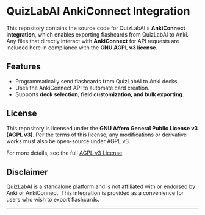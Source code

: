 # QuizLabAI AnkiConnect Integration

This repository contains the source code for QuizLabAI's **AnkiConnect integration**, which enables exporting flashcards from QuizLabAI to Anki. Any files that directly interact with **AnkiConnect** for API requests are included here in compliance with the **GNU AGPL v3 license**.

## Features
- Programmatically send flashcards from QuizLabAI to Anki decks.
- Uses the AnkiConnect API to automate card creation.
- Supports **deck selection, field customization, and bulk exporting**.

## License
This repository is licensed under the **GNU Affero General Public License v3 (AGPL v3)**. Per the terms of this license, any modifications or derivative works must also be open-source under AGPL v3.

For more details, see the full [AGPL v3 License](https://www.gnu.org/licenses/agpl-3.0.txt).

## Disclaimer
QuizLabAI is a standalone platform and is not affiliated with or endorsed by Anki or AnkiConnect. This integration is provided as a convenience for users who wish to export flashcards.

---
